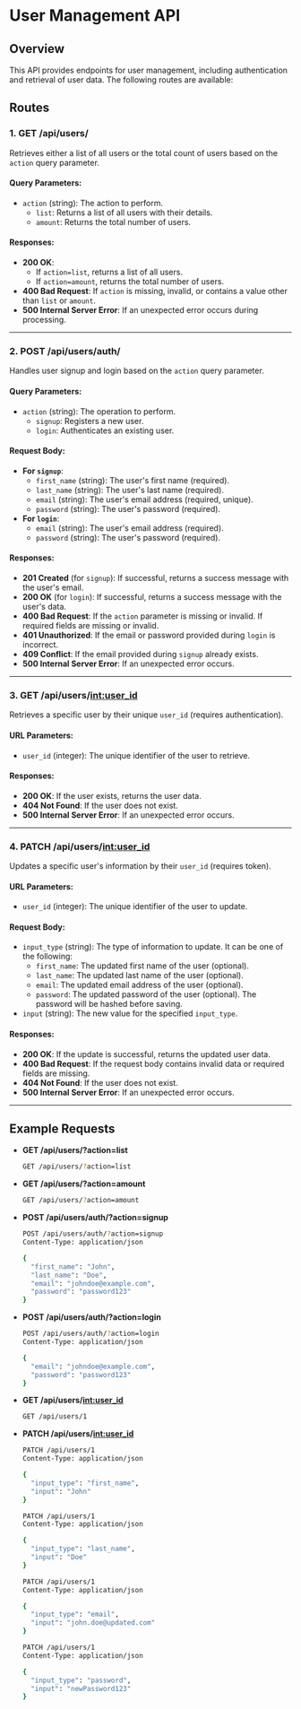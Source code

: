 # User Management API

## Overview
This API provides endpoints for user management, including authentication and retrieval of user data. The following routes are available:

## Routes

### 1. **GET /api/users/**
Retrieves either a list of all users or the total count of users based on the `action` query parameter.

#### Query Parameters:
- `action` (string): The action to perform. 
  - `list`: Returns a list of all users with their details.
  - `amount`: Returns the total number of users.

#### Responses:
- **200 OK**:
  - If `action=list`, returns a list of all users.
  - If `action=amount`, returns the total number of users.
- **400 Bad Request**: If `action` is missing, invalid, or contains a value other than `list` or `amount`.
- **500 Internal Server Error**: If an unexpected error occurs during processing.

---

### 2. **POST /api/users/auth/**
Handles user signup and login based on the `action` query parameter.

#### Query Parameters:
- `action` (string): The operation to perform.
  - `signup`: Registers a new user.
  - `login`: Authenticates an existing user.

#### Request Body:
- **For `signup`**:
  - `first_name` (string): The user's first name (required).
  - `last_name` (string): The user's last name (required).
  - `email` (string): The user's email address (required, unique).
  - `password` (string): The user's password (required).
- **For `login`**:
  - `email` (string): The user's email address (required).
  - `password` (string): The user's password (required).

#### Responses:
- **201 Created** (for `signup`): If successful, returns a success message with the user's email.
- **200 OK** (for `login`): If successful, returns a success message with the user's data.
- **400 Bad Request**: If the `action` parameter is missing or invalid. If required fields are missing or invalid.
- **401 Unauthorized**: If the email or password provided during `login` is incorrect.
- **409 Conflict**: If the email provided during `signup` already exists.
- **500 Internal Server Error**: If an unexpected error occurs.

---

### 3. **GET /api/users/<int:user_id>**
Retrieves a specific user by their unique `user_id` (requires authentication).

#### URL Parameters:
- `user_id` (integer): The unique identifier of the user to retrieve.

#### Responses:
- **200 OK**: If the user exists, returns the user data.
- **404 Not Found**: If the user does not exist.
- **500 Internal Server Error**: If an unexpected error occurs.

---

### 4. **PATCH /api/users/<int:user_id>**
Updates a specific user's information by their `user_id` (requires token).

#### URL Parameters:
- `user_id` (integer): The unique identifier of the user to update.

#### Request Body:
- `input_type` (string): The type of information to update. It can be one of the following:
  - `first_name`: The updated first name of the user (optional).
  - `last_name`: The updated last name of the user (optional).
  - `email`: The updated email address of the user (optional).
  - `password`: The updated password of the user (optional). The password will be hashed before saving.
- `input` (string): The new value for the specified `input_type`.

#### Responses:
- **200 OK**: If the update is successful, returns the updated user data.
- **400 Bad Request**: If the request body contains invalid data or required fields are missing.
- **404 Not Found**: If the user does not exist.
- **500 Internal Server Error**: If an unexpected error occurs.

---

## Example Requests

- **GET /api/users/?action=list**
    ```bash
    GET /api/users/?action=list
    ```

- **GET /api/users/?action=amount**
    ```bash
    GET /api/users/?action=amount
    ```

- **POST /api/users/auth/?action=signup**
    ```bash
    POST /api/users/auth/?action=signup
    Content-Type: application/json

    {
      "first_name": "John",
      "last_name": "Doe",
      "email": "johndoe@example.com",
      "password": "password123"
    }
    ```

- **POST /api/users/auth/?action=login**
    ```bash
    POST /api/users/auth/?action=login
    Content-Type: application/json

    {
      "email": "johndoe@example.com",
      "password": "password123"
    }
    ```

- **GET /api/users/<int:user_id>**
    ```bash
    GET /api/users/1
    ```

- **PATCH /api/users/<int:user_id>**
    ```bash
    PATCH /api/users/1
    Content-Type: application/json

    {
      "input_type": "first_name",
      "input": "John"
    }
    ```

    ```bash
    PATCH /api/users/1
    Content-Type: application/json

    {
      "input_type": "last_name",
      "input": "Doe"
    }
    ```

    ```bash
    PATCH /api/users/1
    Content-Type: application/json

    {
      "input_type": "email",
      "input": "john.doe@updated.com"
    }
    ```

    ```bash
    PATCH /api/users/1
    Content-Type: application/json

    {
      "input_type": "password",
      "input": "newPassword123"
    }
    ```



